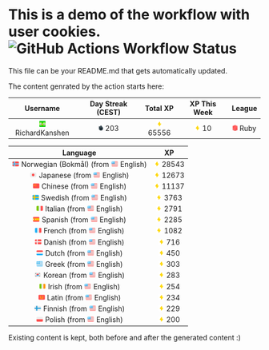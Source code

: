 # This is a demo of the workflow with user cookies. ![GitHub Actions Workflow Status](https://img.shields.io/github/actions/workflow/status/RichardKanshen/duolingo-readme-stats/duolingo-test-auth.yml?style=flat-square&label=Duolingo%20Stats%20-%20Authenticated)

This file can be your README.md that gets automatically updated.

The content genrated by the action starts here:

<!--START_SECTION:duolingoStats-->
<!-- Automatically generated with https://github.com/RichardKanshen/duolingo-readme-stats-->

| Username | Day Streak (CEST) | Total XP | XP This Week | League |
|:---:|:---:|:---:|:---:|:---:|
| <img src="https://raw.githubusercontent.com/RichardKanshen/duolingo-readme-stats/main/assets/duolingo.png" height="12"> RichardKanshen | <img src="https://raw.githubusercontent.com/RichardKanshen/duolingo-readme-stats/main/assets/streakinactive.svg" height="12"> 203 | <img src="https://raw.githubusercontent.com/RichardKanshen/duolingo-readme-stats/main/assets/xp.svg" height="12"> 65556 | <img src="https://raw.githubusercontent.com/RichardKanshen/duolingo-readme-stats/main/assets/xp.svg" height="12"> 10 | <img src="https://raw.githubusercontent.com/RichardKanshen/duolingo-readme-stats/main/assets/leagues/ruby.png" height="12"> Ruby |

| Language | XP |
|:---:|:---:|
| <img src="https://raw.githubusercontent.com/RichardKanshen/duolingo-readme-stats/main/assets/langs/norwegian.svg" height="12"> Norwegian (Bokmål) (from <img src="https://raw.githubusercontent.com/RichardKanshen/duolingo-readme-stats/main/assets/langs/english.svg" height="12"> English) | <img src="https://raw.githubusercontent.com/RichardKanshen/duolingo-readme-stats/main/assets/xp.svg" height="12"> 28543 |
| <img src="https://raw.githubusercontent.com/RichardKanshen/duolingo-readme-stats/main/assets/langs/japanese.svg" height="12"> Japanese (from <img src="https://raw.githubusercontent.com/RichardKanshen/duolingo-readme-stats/main/assets/langs/english.svg" height="12"> English) | <img src="https://raw.githubusercontent.com/RichardKanshen/duolingo-readme-stats/main/assets/xp.svg" height="12"> 12673 |
| <img src="https://raw.githubusercontent.com/RichardKanshen/duolingo-readme-stats/main/assets/langs/chinese.svg" height="12"> Chinese (from <img src="https://raw.githubusercontent.com/RichardKanshen/duolingo-readme-stats/main/assets/langs/english.svg" height="12"> English) | <img src="https://raw.githubusercontent.com/RichardKanshen/duolingo-readme-stats/main/assets/xp.svg" height="12"> 11137 |
| <img src="https://raw.githubusercontent.com/RichardKanshen/duolingo-readme-stats/main/assets/langs/swedish.svg" height="12"> Swedish (from <img src="https://raw.githubusercontent.com/RichardKanshen/duolingo-readme-stats/main/assets/langs/english.svg" height="12"> English) | <img src="https://raw.githubusercontent.com/RichardKanshen/duolingo-readme-stats/main/assets/xp.svg" height="12"> 3763 |
| <img src="https://raw.githubusercontent.com/RichardKanshen/duolingo-readme-stats/main/assets/langs/italian.svg" height="12"> Italian (from <img src="https://raw.githubusercontent.com/RichardKanshen/duolingo-readme-stats/main/assets/langs/english.svg" height="12"> English) | <img src="https://raw.githubusercontent.com/RichardKanshen/duolingo-readme-stats/main/assets/xp.svg" height="12"> 2791 |
| <img src="https://raw.githubusercontent.com/RichardKanshen/duolingo-readme-stats/main/assets/langs/spanish.svg" height="12"> Spanish (from <img src="https://raw.githubusercontent.com/RichardKanshen/duolingo-readme-stats/main/assets/langs/english.svg" height="12"> English) | <img src="https://raw.githubusercontent.com/RichardKanshen/duolingo-readme-stats/main/assets/xp.svg" height="12"> 2285 |
| <img src="https://raw.githubusercontent.com/RichardKanshen/duolingo-readme-stats/main/assets/langs/french.svg" height="12"> French (from <img src="https://raw.githubusercontent.com/RichardKanshen/duolingo-readme-stats/main/assets/langs/english.svg" height="12"> English) | <img src="https://raw.githubusercontent.com/RichardKanshen/duolingo-readme-stats/main/assets/xp.svg" height="12"> 1082 |
| <img src="https://raw.githubusercontent.com/RichardKanshen/duolingo-readme-stats/main/assets/langs/danish.svg" height="12"> Danish (from <img src="https://raw.githubusercontent.com/RichardKanshen/duolingo-readme-stats/main/assets/langs/english.svg" height="12"> English) | <img src="https://raw.githubusercontent.com/RichardKanshen/duolingo-readme-stats/main/assets/xp.svg" height="12"> 716 |
| <img src="https://raw.githubusercontent.com/RichardKanshen/duolingo-readme-stats/main/assets/langs/dutch.svg" height="12"> Dutch (from <img src="https://raw.githubusercontent.com/RichardKanshen/duolingo-readme-stats/main/assets/langs/english.svg" height="12"> English) | <img src="https://raw.githubusercontent.com/RichardKanshen/duolingo-readme-stats/main/assets/xp.svg" height="12"> 450 |
| <img src="https://raw.githubusercontent.com/RichardKanshen/duolingo-readme-stats/main/assets/langs/greek.svg" height="12"> Greek (from <img src="https://raw.githubusercontent.com/RichardKanshen/duolingo-readme-stats/main/assets/langs/english.svg" height="12"> English) | <img src="https://raw.githubusercontent.com/RichardKanshen/duolingo-readme-stats/main/assets/xp.svg" height="12"> 303 |
| <img src="https://raw.githubusercontent.com/RichardKanshen/duolingo-readme-stats/main/assets/langs/korean.svg" height="12"> Korean (from <img src="https://raw.githubusercontent.com/RichardKanshen/duolingo-readme-stats/main/assets/langs/english.svg" height="12"> English) | <img src="https://raw.githubusercontent.com/RichardKanshen/duolingo-readme-stats/main/assets/xp.svg" height="12"> 283 |
| <img src="https://raw.githubusercontent.com/RichardKanshen/duolingo-readme-stats/main/assets/langs/irish.svg" height="12"> Irish (from <img src="https://raw.githubusercontent.com/RichardKanshen/duolingo-readme-stats/main/assets/langs/english.svg" height="12"> English) | <img src="https://raw.githubusercontent.com/RichardKanshen/duolingo-readme-stats/main/assets/xp.svg" height="12"> 254 |
| <img src="https://raw.githubusercontent.com/RichardKanshen/duolingo-readme-stats/main/assets/langs/latin.svg" height="12"> Latin (from <img src="https://raw.githubusercontent.com/RichardKanshen/duolingo-readme-stats/main/assets/langs/english.svg" height="12"> English) | <img src="https://raw.githubusercontent.com/RichardKanshen/duolingo-readme-stats/main/assets/xp.svg" height="12"> 234 |
| <img src="https://raw.githubusercontent.com/RichardKanshen/duolingo-readme-stats/main/assets/langs/finnish.svg" height="12"> Finnish (from <img src="https://raw.githubusercontent.com/RichardKanshen/duolingo-readme-stats/main/assets/langs/english.svg" height="12"> English) | <img src="https://raw.githubusercontent.com/RichardKanshen/duolingo-readme-stats/main/assets/xp.svg" height="12"> 229 |
| <img src="https://raw.githubusercontent.com/RichardKanshen/duolingo-readme-stats/main/assets/langs/polish.svg" height="12"> Polish (from <img src="https://raw.githubusercontent.com/RichardKanshen/duolingo-readme-stats/main/assets/langs/english.svg" height="12"> English) | <img src="https://raw.githubusercontent.com/RichardKanshen/duolingo-readme-stats/main/assets/xp.svg" height="12"> 200 |

<!--END_SECTION:duolingoStats-->

Existing content is kept, both before and after the generated content :)
